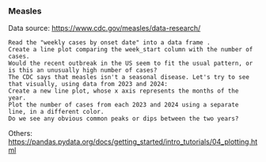 ### Measles

Data source: https://www.cdc.gov/measles/data-research/

```
Read the "weekly cases by onset date" into a data frame . 
Create a line plot comparing the week_start column with the number of cases. 
Would the recent outbreak in the US seem to fit the usual pattern, or is this an unusually high number of cases?
The CDC says that measles isn't a seasonal disease. Let's try to see that visually, using data from 2023 and 2024: 
Create a new line plot, whose x axis represents the months of the year.
Plot the number of cases from each 2023 and 2024 using a separate line, in a different color. 
Do we see any obvious common peaks or dips between the two years?
```

Others:
https://pandas.pydata.org/docs/getting_started/intro_tutorials/04_plotting.html